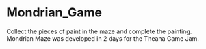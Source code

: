 # Mondrian_Game

Collect the pieces of paint in the maze and complete the painting.  
Mondrian Maze was developed in 2 days for the  Theana Game Jam. 
